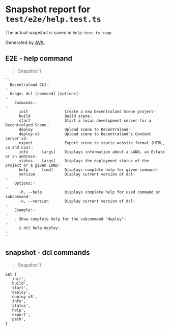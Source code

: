 # Snapshot report for `test/e2e/help.test.ts`

The actual snapshot is saved in `help.test.ts.snap`.

Generated by [AVA](https://ava.li).

## E2E - help command

> Snapshot 1

    `␊
      Decentraland CLI␊
    ␊
      Usage: dcl [command] [options]␊
    ␊
        Commands:␊
    ␊
          init                Create a new Decentraland Scene project␊
          build               Build scene␊
          start               Start a local development server for a Decentraland Scene␊
          deploy              Upload scene to Decentraland␊
          deploy-v3           Upload scene to Decentraland's Content server v3␊
          export              Export scene to static website format (HTML, JS and CSS)␊
          info      [args]    Displays information about a LAND, an Estate or an address␊
          status    [args]    Displays the deployment status of the project or a given LAND␊
          help      [cmd]     Displays complete help for given command␊
          version             Display current version of dcl␊
    ␊
        Options:␊
    ␊
          -h, --help          Displays complete help for used command or subcommand␊
          -v, --version       Display current version of dcl␊
    ␊
        Example:␊
    ␊
        - Show complete help for the subcommand "deploy"␊
    ␊
          $ dcl help deploy␊
    ␊
    `

## snapshot - dcl commands

> Snapshot 1

    Set {
      'init',
      'build',
      'start',
      'deploy',
      'deploy-v3',
      'info',
      'status',
      'help',
      'export',
      'pack',
    }
